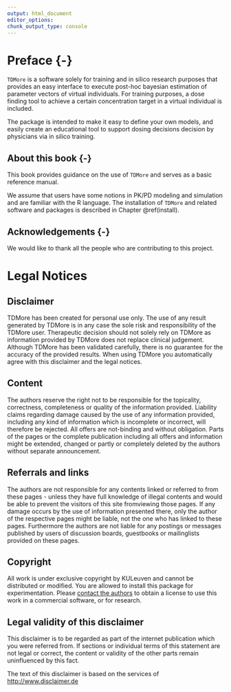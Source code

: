 ```yaml
---
output: html_document
editor_options:
chunk_output_type: console
---
```

# Preface {-}
`TDMore` is a software solely for training and in silico research purposes that provides an easy interface to execute post-hoc bayesian estimation of parameter vectors of virtual individuals. For training purposes, a dose finding tool to achieve a certain concentration target in a virtual individual is included.

The package is intended to make it easy to define your own models, and easily create an educational tool to support dosing decisions decision by physicians via in silico training.

## About this book {-}
This book provides guidance on the use of `TDMore` and serves as a basic reference manual.

We assume that users have some notions in PK/PD modeling and simulation and are familiar with the R language. The installation of `TDMore` and related software and packages is described in Chapter \@ref(install).

## Acknowledgements {-}
We would like to thank all the people who are contributing to this project.

# Legal Notices

## Disclaimer

TDMore has been created for personal use only. The use of any result generated by TDMore is in any case the sole risk and responsibility of the TDMore user. Therapeutic decision should not solely rely on TDMore as information provided by TDMore does not replace clinical judgement. Although TDMore has been validated carefully, there is no guarantee for the accuracy of the provided results. When using TDMore you automatically agree with this disclaimer and the legal notices.

## Content
The authors reserve the right not to be responsible for the topicality, correctness, completeness or quality of the information provided. Liability claims regarding damage caused by the use of any information provided, including any kind of information which is incomplete or incorrect, will therefore be rejected. 
All offers are not-binding and without obligation. Parts of the pages or the complete publication including all offers and information might be extended, changed or partly or completely deleted by the authors without separate announcement.

## Referrals and links
The authors are not responsible for any contents linked or referred to from these pages - unless they have full knowledge of illegal contents and would be able to prevent the visitors of this site fromviewing those pages. If any damage occurs by the use of information presented there, only the author of the respective pages might be liable, not the one who has linked to these pages. Furthermore the authors are not liable for any postings or messages published by users of discussion boards, guestbooks or mailinglists provided on these pages.

## Copyright
All work is under exclusive copyright by KULeuven and cannot be distributed or modified.
You are allowed to install this package for experimentation. Please <a href="mailto:ruben.faelens@kuleuven.be">contact the authors</a> to obtain a license to use this work in a commercial software, or for research. 

## Legal validity of this disclaimer
This disclaimer is to be regarded as part of the internet publication which you were referred from. If sections or individual terms of this statement are not legal or correct, the content or validity of the other parts remain uninfluenced by this fact.

The text of this disclaimer is based on the services of http://www.disclaimer.de 


